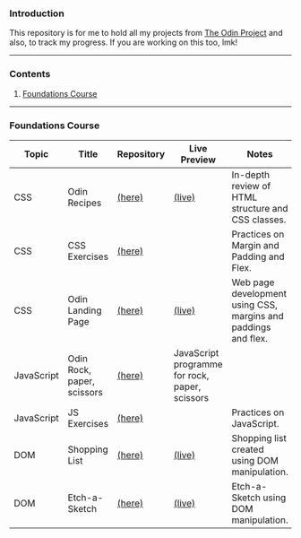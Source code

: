 ### Introduction

This repository is for me to hold all my projects from [The Odin Project](https://www.theodinproject.com/) and also, to track my progress. If you are working on this too, lmk!

---

### Contents
1. [Foundations Course](#foundi)

---

<a id="foundi"></a>
### Foundations Course

| Topic | Title | Repository | Live Preview|  Notes |
|-------|-------|------------|-------------|--------|
| CSS   | Odin Recipes | [(here)](https://github.com/leecharlenej/odin-recipes) | [(live)](https://leecharlenej.github.io/odin-recipes/) | In-depth review of HTML structure and CSS classes.
|CSS    | CSS Exercises | [(here)](https://github.com/leecharlenej/css-exercises) |  | Practices on Margin and Padding and Flex.
|CSS    | Odin Landing Page | [(here)](https://github.com/leecharlenej/odin-landing-page) | [(live)](https://leecharlenej.github.io/odin-landing-page/first_attempt/) |Web page development using CSS, margins and paddings and flex.
|JavaScript | Odin Rock, paper, scissors | [(here)](https://github.com/leecharlenej/odin-rock-paper-scissors) | JavaScript programme for rock, paper, scissors |
|JavaScript | JS Exercises | [(here)](https://github.com/leecharlenej/javascript-exercises) | | Practices on JavaScript.
|DOM    | Shopping List | [(here)](Foundations/shopping-list.html) | [(live)](https://leecharlenej.github.io/odin-landing-page/odin-shopping-list/) | Shopping list created using DOM manipulation. |
|DOM    | Etch-a-Sketch | [(here)](https://github.com/leecharlenej/odin-etch-a-sketch) | [(live)](https://leecharlenej.github.io/odin-etch-a-sketch/) | Etch-a-Sketch using DOM manipulation. |